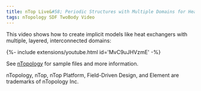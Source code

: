 ```yaml
---
title: nTop Live&#58; Periodic Structures with Multiple Domains for Heat Transfer and Beyond
tags: nTopology SDF TwoBody Video
---
```


This video shows how to create implicit models like heat exchangers with multiple, layered, interconnected domains:

<!--more-->

<div>{%- include extensions/youtube.html id='MvC9uJHVzmE' -%}</div>

See [nTopology](https://ntopology.com/videos/video/ntop-live-periodic-structures-with-multiple-domains-for-heat-transfer-and-beyond/) for sample files and more information.

<div class="article__license">nTopology, nTop, nTop Platform, Field-Driven Design, and Element are trademarks of nTopology Inc.</div>
